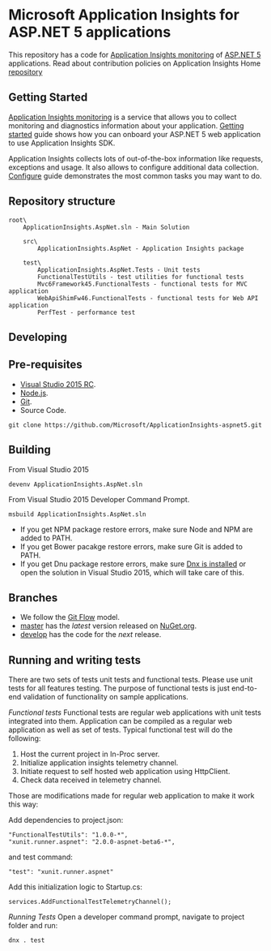 Microsoft Application Insights for ASP.NET 5 applications
=============================================================

This repository has a code for [Application Insights monitoring](http://azure.microsoft.com/en-us/services/application-insights/) of [ASP.NET 5](https://github.com/aspnet/home) applications. Read about contribution policies on Application Insights Home [repository](https://github.com/microsoft/ApplicationInsights-home)


Getting Started
---------------

[Application Insights monitoring](http://azure.microsoft.com/en-us/services/application-insights/) is a service that allows you to collect monitoring and diagnostics information about your application. [Getting started](https://github.com/Microsoft/ApplicationInsights-aspnet5/wiki/Getting-Started) guide shows how you can onboard your ASP.NET 5 web application to use Application Insights SDK.

Application Insights collects lots of out-of-the-box information like requests, exceptions and usage. It also allows to configure additional data collection.  [Configure](https://github.com/Microsoft/ApplicationInsights-aspnet5/wiki/Configure) guide demonstrates the most common tasks you may want to do.


Repository structure
--------------------

```
root\
    ApplicationInsights.AspNet.sln - Main Solution

    src\
        ApplicationInsights.AspNet - Application Insights package

    test\
        ApplicationInsights.AspNet.Tests - Unit tests
        FunctionalTestUtils - test utilities for functional tests
        Mvc6Framework45.FunctionalTests - functional tests for MVC application
        WebApiShimFw46.FunctionalTests - functional tests for Web API application
        PerfTest - performance test
```

Developing
----------

## Pre-requisites
- [Visual Studio 2015 RC](https://www.visualstudio.com/en-us/downloads/visual-studio-2015-downloads-vs.aspx).
- [Node.js](https://nodejs.org/download).
- [Git](http://git-scm.com/download).
- Source Code.
```
git clone https://github.com/Microsoft/ApplicationInsights-aspnet5.git
```

## Building
From Visual Studio 2015
```
devenv ApplicationInsights.AspNet.sln
```

From Visual Studio 2015 Developer Command Prompt.
```
msbuild ApplicationInsights.AspNet.sln
```
- If you get NPM package restore errors, make sure Node and NPM are added to PATH.
- If you get Bower pacakge restore errors, make sure Git is added to PATH.
- If you get Dnu package restore errors, make sure [Dnx is installed](https://github.com/dotnet/coreclr/blob/master/Documentation/get-dotnetcore-dnx-windows.md) or open the solution in Visual Studio 2015, which will take care of this.

## Branches
- We follow the [Git Flow](http://nvie.com/posts/a-successful-git-branching-model) model.
- [master](https://github.com/Microsoft/ApplicationInsights-aspnet5/tree/master) has the _latest_ version released on [NuGet.org](https://www.nuget.org/packages/Microsoft.ApplicationInsights.AspNet).
- [develop](https://github.com/Microsoft/ApplicationInsights-aspnet5/tree/develop) has the code for the _next_ release.

Running and writing tests
-------------------------
There are two sets of tests unit tests and functional tests. Please use unit tests for all features testing. The purpose of functional tests is just end-to-end validation of functionality on sample applications.


*Functional tests*
Functional tests are regular web applications with unit tests integrated into them. Application can be compiled as a regular web application as well as set of tests. Typical functional test will do the following:

1. Host the current project in In-Proc server.
2. Initialize application insights telemetry channel.
3. Initiate request to self hosted web application using HttpClient.
4. Check data received in telemetry channel.

Those are modifications made for regular web application to make it work this way:

Add dependencies to project.json:


```
"FunctionalTestUtils": "1.0.0-*",
"xunit.runner.aspnet": "2.0.0-aspnet-beta6-*",
```

and test command:

```
"test": "xunit.runner.aspnet"
```

Add this initialization logic to Startup.cs:

```
services.AddFunctionalTestTelemetryChannel();
```

*Running Tests*
Open a developer command prompt, navigate to project folder and run:
```
dnx . test
```

